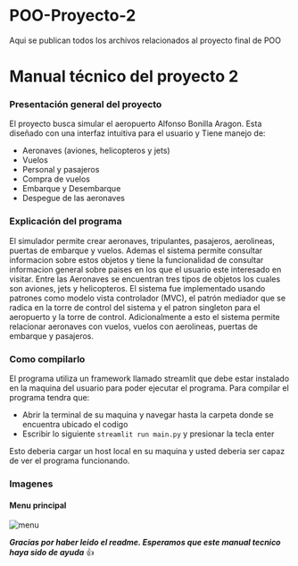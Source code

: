 # POO-Proyecto-2
Aqui se publican todos los archivos relacionados al proyecto final de POO

# Manual técnico del proyecto 2

### Presentación general del proyecto

El proyecto busca simular el aeropuerto Alfonso Bonilla Aragon. Esta diseñado con una interfaz intuitiva para el usuario y 
Tiene manejo de:

+ Aeronaves (aviones, helicopteros y jets)
+ Vuelos
+ Personal y pasajeros
+ Compra de vuelos
+ Embarque y Desembarque
+ Despegue de las aeronaves

### Explicación del programa
El simulador permite crear aeronaves, tripulantes, pasajeros, aerolineas, puertas de embarque y vuelos. Ademas el
sistema permite consultar informacion sobre estos objetos y tiene la funcionalidad de consultar informacion general
sobre paises en los que el usuario este interesado en visitar. Entre las Aeronaves se encuentran tres tipos de 
objetos los cuales son aviones, jets y helicopteros. El sistema fue implementado usando patrones como modelo vista
controlador (MVC), el patrón mediador que se radica en la torre de control del sistema y el patron singleton para 
el aeropuerto y la torre de control. Adicionalmente a esto el sistema permite relacionar aeronaves con vuelos, 
vuelos con aerolineas, puertas de embarque y pasajeros.

### Como compilarlo
El programa utiliza un framework llamado streamlit que debe estar instalado en la maquina del usuario para poder 
ejecutar el programa. Para compilar el programa tendra que:

+ Abrir la terminal de su maquina y navegar hasta la carpeta donde se encuentra ubicado el codigo
+ Escribir lo siguiente `streamlit run main.py` y presionar la tecla enter

Esto deberia cargar un host local en su maquina y usted deberia ser capaz de ver el programa funcionando.

### Imagenes 
#### Menu principal 
![menu](https://github.com/samuelinchis/POO-Proyecto-2/assets/110745715/35f0dde9-235e-4e7b-8c42-cd8e56fffda8)


***Gracias por haber leido el readme. Esperamos que este manual tecnico haya sido de ayuda***
:+1:

